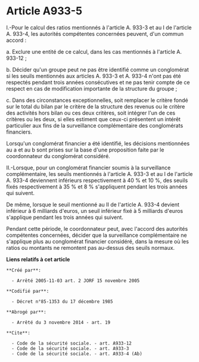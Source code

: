 # Article A933-5

I.-Pour le calcul des ratios mentionnés à l'article A. 933-3 et au I de l'article A. 933-4, les autorités compétentes
concernées peuvent, d'un commun accord : 

a. Exclure une entité de ce calcul, dans les cas mentionnés à l'article A. 933-12 ; 

b. Décider qu'un groupe peut ne pas être identifié comme un conglomérat si les seuils mentionnés aux articles A. 933-3 et A.
933-4 n'ont pas été respectés pendant trois années consécutives et ne pas tenir compte de ce respect en cas de modification
importante de la structure du groupe ; 

c. Dans des circonstances exceptionnelles, soit remplacer le critère fondé sur le total du bilan par le critère de la
structure des revenus ou le critère des activités hors bilan ou ces deux critères, soit intégrer l'un de ces critères ou les
deux, si elles estiment que ceux-ci présentent un intérêt particulier aux fins de la surveillance complémentaire des
conglomérats financiers. 

Lorsqu'un conglomérat financier a été identifié, les décisions mentionnées au a et au b sont prises sur la base d'une
proposition faite par le coordonnateur du conglomérat considéré. 

II.-Lorsque, pour un conglomérat financier soumis à la surveillance complémentaire, les seuils mentionnés à l'article A.
933-3 et au I de l'article A. 933-4 deviennent inférieurs respectivement à 40 % et 10 %, des seuils fixés respectivement à 35
% et 8 % s'appliquent pendant les trois années qui suivent. 

De même, lorsque le seuil mentionné au II de l'article A. 933-4 devient inférieur à 6 milliards d'euros, un seuil inférieur
fixé à 5 milliards d'euros s'applique pendant les trois années qui suivent. 

Pendant cette période, le coordonnateur peut, avec l'accord des autorités compétentes concernées, décider que la surveillance
complémentaire ne s'applique plus au conglomérat financier considéré, dans la mesure où les ratios ou montants ne remontent
pas au-dessus des seuils normaux.

**Liens relatifs à cet article**

	**Créé par**:

	  - Arrêté 2005-11-03 art. 2 JORF 15 novembre 2005

	**Codifié par**:

	  - Décret n°85-1353 du 17 décembre 1985

	**Abrogé par**:

	  - Arrêté du 3 novembre 2014 - art. 19

	**Cite**:

	  - Code de la sécurité sociale. - art. A933-12
	  - Code de la sécurité sociale. - art. A933-3
	  - Code de la sécurité sociale. - art. A933-4 (Ab)
